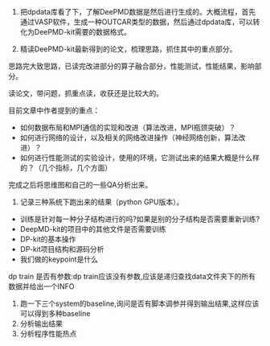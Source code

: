 



1. 把dpdata库看了下，了解DeePMD数据是然后进行生成的。大概流程，首先通过VASP软件，生成一种OUTCAR类型的数据，然后通过dpdata库，可以转化为DeePMD-kit需要的数据格式。



1. 精读DeePMD-kit最新得到的论文，梳理思路，抓住其中的重点部分。

思路完大致思路，已读完改进部分的算子融合部分，性能测试，性能结果，影响部分。

读论文，带问题，抓重点读，收获还是比较大的。

目前文章中作者提到的重点：

- 如何数据布局和MPI通信的实现和改进（算法改进，MPI瓶颈突破）？
- 如何进行网络的设计，以及相关的网络改进操作（神经网络创新，算法改进）？
- 如何进行性能测试的实验设计，使用的环境，它测试出来的结果大概是什么样的？（几个指标，几个方面）

完成之后将思维图和自己的一些QA分析出来。

1. 记录三种系统下跑出来的结果（python GPU版本）。







- 训练是针对每一种分子结构进行的吗?如果是别的分子结构是否需要重新训练?
- DeepMD-kit的项目中的其他文件是否需要训练
- DP-kit的基本操作
- DP-kit项目结构和源码分析
- 我们做的keypoint是什么



dp train 是否有参数:dp train应该没有参数,应该是递归查找data文件夹下的所有数据并给出一个INFO



1. 跑一下三个system的baseline,询问是否有脚本调参并得到输出结果,这样应该可以得到多种baseline
2. 分析输出结果
3. 分析程序性能热点







